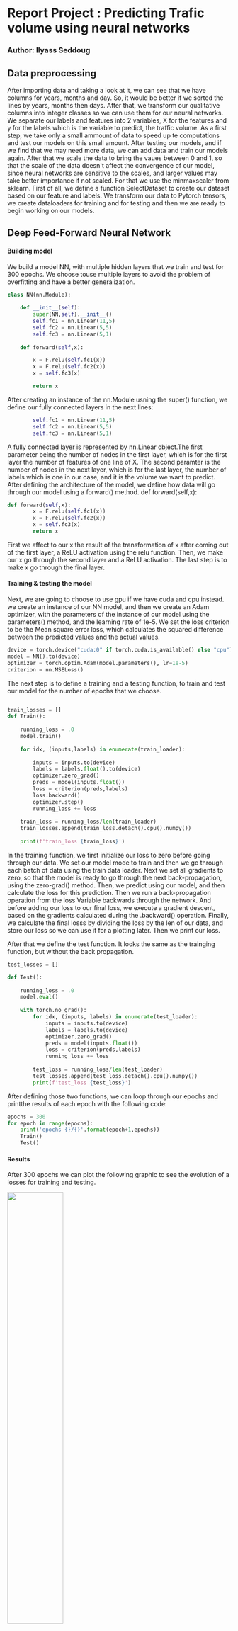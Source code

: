 # Report Project : Predicting Trafic volume using neural networks

### Author: Ilyass Seddoug

## Data preprocessing

After importing data and taking a look at it, we can see that we have columns for years, months and day. So, it would be better if we sorted the lines by years, months then days. After that, we transform our qualitative columns into integer classes so we can use them for our neural networks. We separate our labels and features into 2 variables, X for the features and y for the labels which is the variable to predict, the traffic volume. 
As a first step, we take only a small ammount of data to speed up te computations and test our models  on this small amount. After testing our models, and if we find that we may need more data, we can add data and train our models again. After that we scale the data to bring the vaues between 0 and 1, so that the scale of the data doesn't affect the convergence of our model, since neural networks are sensitive to the scales, and larger values may take better importance if not scaled. For that we use the minmaxscaler from sklearn.
First of all, we define a function SelectDataset to create our dataset based on our feature and labels. We transform our data to Pytorch tensors, we create dataloaders for training and for testing and then we are ready to begin working on our models.

## Deep Feed-Forward Neural Network
#### Building model
We build a model NN, with multiple hidden layers that we train and test for 300 epochs. We choose touse multiple layers to avoid the problem of overfitting and have a better  generalization. 

```python
class NN(nn.Module):
    
    def __init__(self):
        super(NN,self).__init__()
        self.fc1 = nn.Linear(11,5)
        self.fc2 = nn.Linear(5,5)
        self.fc3 = nn.Linear(5,1)
        
    def forward(self,x):

        x = F.relu(self.fc1(x))
        x = F.relu(self.fc2(x))
        x = self.fc3(x)

        return x
```
After creating an instance of the nn.Module usning the super() function, we define our fully connected layers in the next lines:
```python
        self.fc1 = nn.Linear(11,5)
        self.fc2 = nn.Linear(5,5)
        self.fc3 = nn.Linear(5,1)  
```
A fully connected layer is represented by nn.Linear object.The first parameter being the number of nodes in the first layer, which is  for the first layer the number of features of one line of X. The second paramter is the number of nodes in the next layer, which is for the last layer, the number of labels which is one in our case, and it is the volume we want to predict.
After defining the architecture of the model, we define how data will go through our model using a forward() method. 
def forward(self,x):

```python
def forward(self,x):
        x = F.relu(self.fc1(x))
        x = F.relu(self.fc2(x))
        x = self.fc3(x)
        return x
```
First we affect to our x the result of the transformation of x after coming out of the first layer, a ReLU activation using the relu function. Then, we make our x go through the second layer and a ReLU activation. The last step is to make x go through the final layer.

#### Training & testing the model
Next, we are going to choose to use gpu if we have cuda and cpu instead. we create an instance of our NN model, and then we create an Adam optimizer, with the parameters of the instance of our model using the parameters() method, and the learning rate of 1e-5.
We set the loss criterion to be the Mean square error loss, which calculates the squared difference between the predicted values and the actual values.

```python
device = torch.device("cuda:0" if torch.cuda.is_available() else "cpu")
model = NN().to(device)
optimizer = torch.optim.Adam(model.parameters(), lr=1e-5)
criterion = nn.MSELoss()
```
The next step is to define a training and a testing function, to train and test our model for the number of epochs that we choose.

```python

train_losses = []
def Train():
  
    running_loss = .0
    model.train()
    
    for idx, (inputs,labels) in enumerate(train_loader):
        
        inputs = inputs.to(device)
        labels = labels.float().to(device)
        optimizer.zero_grad()
        preds = model(inputs.float())
        loss = criterion(preds,labels)
        loss.backward()
        optimizer.step()
        running_loss += loss
        
    train_loss = running_loss/len(train_loader)
    train_losses.append(train_loss.detach().cpu().numpy())
    
    print(f'train_loss {train_loss}')
```
In the training function, we first initialize our loss to zero before going through our data. We set our model mode to train and then we go through each batch of data using the train data loader. Next we set all gradients to zero, so that the model is ready to go through the next back-propagation, using the zero-grad() method. Then, we predict using our model, and then calculate the loss for this prediction. Then we run a back-propagation operation from the loss Variable backwards through the network. And before adding our loss to our final loss, we execute a gradient descent, based on the gradients calculated during the .backward() operation. Finally, we calculate the final losss by dividing the loss by the len of our data, and store our loss so we can use it for a plotting later. Then we print our loss.

After that we define the test function. It looks the same as the trainging function, but without the back propagation.

```python
test_losses = []

def Test():
    
    running_loss = .0
    model.eval()
    
    with torch.no_grad():
        for idx, (inputs, labels) in enumerate(test_loader):
            inputs = inputs.to(device)
            labels = labels.to(device)
            optimizer.zero_grad()
            preds = model(inputs.float())
            loss = criterion(preds,labels)
            running_loss += loss
            
        test_loss = running_loss/len(test_loader)
        test_losses.append(test_loss.detach().cpu().numpy())
        print(f'test_loss {test_loss}')
```
After defining those two functions, we can loop through our epochs and printthe results of each epoch with the following code:

```python
epochs = 300
for epoch in range(epochs):
    print('epochs {}/{}'.format(epoch+1,epochs))
    Train()
    Test()
```


#### Results
After 300 epochs we can plot the following graphic to see the evolution of a losses for training and testing.

<img src="Deep_Feed_Forward_MSE_losses.png" width="50%"/>

We can see that at 200 epochs the losses for training and for testing, reach a  minimum value. But we can see that the test loss reaches a lower minimum than the training loss. This may be due to the fact that the validation set is easier to predict than the training set (by chance). Or to the fact that we have some phenomenon that is repeated in time, so the model has already seen it in the training set before encountering it in the validation set. Another possible scenario, is that the validation set is too small compared to the training set. We took a train set that is 80% of the used data and a test set that is 20% of the whole used data. So maybe we can try to take larger test sets and see if the phenomenon we encountered in here is repeated. But before that, we are going to test some other loss criterion and see if we  can converge to a minimum loss before 200 epochs.

We use the huber loss which is calculated this way:

<img src="Huber_Loss.png" width="50%"/>

It is less sensitive to outliers than the mean square error loss and in some cases prevents exploding gradients, because it doesn't square terms greater than one.

So we can see the following evolution of the huber loss using our first model:

<img src="Deep_Feed_Forward_huber_losses.png" width="50%"/>

We can see that we reach a lower level of the loss before 200 epochs. However the loss keeps going lower, if we zoom into the part between the 150's epoch and the 300's epoch, we can see that the loss gets lower with each epoch. We can say that if we give it more epochs, our model may give better performance. With 300 epochs, we reached a training loss of 0.01 and a validation loss of 0.008, which we can say that it is not bad.

<img src="Deep_Feed_Forward_huber_losses_zoom.png" width="50%"/>

So to sum up, with a deep feed forward model, we reached a low level of loss using a small amount of our data. However, at a certain level of epochs, the model learning became very slow, and the loss wasn't going lower fast enough. Now we are going to see what we can do using a convolutional neural network.

## Convolutional neural network
Convolutional neural networks exploit the correlation between the adjacent inputs to reduce the number of wheights to be learned. we are going to train a convolutional neural network using the following code:

```python
class CNN(nn.Module):
    def __init__(self):
        super(CNN,self).__init__()
        self.conv1d = nn.Conv1d(1,32,kernel_size= 3, stride = 1)
        self.relu = nn.ReLU(inplace = True)
        self.maxpool = nn.MaxPool1d(3, stride=1)
        self.fc1 = nn.Linear(7 * 32,50)
        self.fc2 = nn.Linear(50,1)
        
    def forward(self,x):
        x = self.conv1d(x)
        x = self.relu(x)
        x = self.maxpool(x)
        x = x.view(10,-1)
        x = self.fc1(x)
        x = self.relu(x)
        x = F.dropout(x, training=self.training)
        x = self.fc2(x)
        
        return x
```

The first layer consists of 32 channels of convolutional filters with kernel of 3 and a stride of 1, followed by a ReLU activation and a max-pooling downsampling iwth kernel 3 and a stride of 1. As an input for the convolutional neural network, we've got our features that are 11, and we getan output of 9 features. Next after going through the max-pooling layer, we get an output of 7 features. This output will be feeded to our fully connected layer. Since we've got 32 channels, our fully connected layer would be composed of 7 x 32 nodes because we've got an output of 7 features for the maxpooling layer. And finally, we add a final fully connected layer to predict our labels.
Now that we defined our model, we should define how data flows through it using the forward function. First our input goes into the convolutional layer, then goes into a ReLU validation, and then into a maxpooling layer. We then change the dimensions of our x using the view() method. This step is important to bring our data that is composed of 32 channels of 7 features into one level of 7 x 32. After that our x goes through the fully connected layer, then a ReLU validation and a dropout to reduce the overfitting. 

We use the same Train and Test function we used before, we just change the model to the CNN model. We use a Huber loss too. We use the view() method to adapt our input to the convolutional layer.

```python
model = CNN().to(device)
optimizer = torch.optim.Adam(model.parameters(), lr=1e-5)
criterion = nn.SmoothL1Loss()

train_losses = []


def Train_CNN():
    
    running_loss = .0
    
    model.train()
    
    for idx, (inputs,labels) in enumerate(train_loader):
        inputs = inputs.view(-1,1,11)
        inputs = inputs.to(device)
        labels = labels.float().to(device)
        optimizer.zero_grad()
        preds = model(inputs.float())
        loss = criterion(preds,labels)
        loss.backward()
        optimizer.step()
        running_loss += loss
        
    train_loss = running_loss/len(train_loader)
    train_losses.append(train_loss.detach().cpu().numpy())
    
    print(f'train_loss {train_loss}')

test_losses = []

def Test_CNN():
    
    running_loss = .0
    
    model.eval()
    
    with torch.no_grad():
        for idx, (inputs, labels) in enumerate(test_loader):
            inputs = inputs.view(-1,1,11)
            inputs = inputs.to(device)
            labels = labels.to(device)
            optimizer.zero_grad()
            preds = model(inputs.float())
            loss = criterion(preds,labels)
            running_loss += loss
            
        test_loss = running_loss/len(test_loader)
        test_losses.append(test_loss.detach().cpu().numpy())
        print(f'test_loss {test_loss}')
```
### Results

<img src="CNN Losses.png" width="50%"/>

After 300 epochs, we get a training loss of 0.01 and a test loss 0f 0.008. It is the same loss we got using the deep feed forward neural network. However we can see that we can converge to the minimal loss before  150 epochs. We can also see that the test set is again getting a lower loss than the training set. So maybe it woould be a good idea to use a different test set and see if it acts the same.

<img src="CNN Losses2.png" width="50%"/>

As we can see, when we took a different validation set, we have got a training loss closer to the validation loss than the last one. So maybe this phenomenon that we get is due to the nature of the validation set that may be easier to predict than the traning set.

We can try and take a bigger validation set and see if this may affect our validation loss.
Now we will try to use reccurent neural networks, because they are a good method to predict time series.

## Recurrent Neural Network
RNN are just FNN (Feedforward Neural Networks) that have a hidden layer that makes information flows from one FNN to the other. It allows time deppendency between FNNs. So, in our RNN, we are going to use 2 time sequences. For each time sequence, we are going to introduce one X, which is 11 features. So, we are going to need to change the size of our input data, for that we create a dataset that for each line, takes 2 lines of our X.

```python
X_train, X_test = X_train.view(-1, 2, 11), X_test.view(-1, 2, 11)
y_train, y_test = y_train.view(-1, 2), y_test.view(-1, 2)

batch_size = 10
test = SelectDataset(X_test,y_test)
train = SelectDataset(X_train, y_train)
train_loader = DataLoader(train, batch_size = batch_size,shuffle = False)
test_loader = DataLoader(test, batch_size = batch_size, shuffle = False)
```
After we have done this, we re going to build our RNN:

```python
class RNN(nn.Module):
    def __init__(self, input_dim, hidden_dim, layer_dim, output_dim):
        
        super(RNN, self).__init__()
        self.hidden_dim = hidden_dim 
        self.layer_dim = layer_dim  
        self.rnn = nn.RNN(input_dim, hidden_dim, layer_dim, batch_first=True, nonlinearity='relu')
        self.fc = nn.Linear(hidden_dim, output_dim)

    def forward(self, x):

        h0 = torch.zeros(self.layer_dim, x.size(0), self.hidden_dim).requires_grad_().cuda()
        x, hn = self.rnn(x, h0.detach())
        x = self.fc(x[:, -1, :]) 

        return x
``` 
The first step is to create a instance of the nn.Modue as we have done for the previous models. After that we define the variables hidden_dim chich represents the dimension of the hidden layer, and layer_dim which represents the number of hidden layers. Then we define the RNN model using the nn.RNN model and all the parameters that it takes, for instance the input dimension which represents the dimension of our input which is going to be 11 in our case. Next we define our FNN using the nn.Linear object. 
OUr model is defined now, we have to define the way data will flow through it using the forward function. Firt of all, we initialize our hidden states with zerosand put it on gpu because we are going to use gpu after that. Then we make our x go through our RNN, and at the end, we take only the last time step of the RNN and introduce it into the FNN.
We define training and testing functions like we did for our other models. There are no changes in those functions,we just define the model parameters and then define the model and make it run for  300 epochs.

```python
input_dim = 11
hidden_dim = 100
layer_dim = 1
output_dim = 2

model_RNN = RNN(input_dim, hidden_dim, layer_dim, output_dim).to(device)
optimizer = torch.optim.Adam(model_RNN.parameters(), lr=1e-5)
criterion = nn.SmoothL1Loss()

train_losses_RNN = []

def Train_RNN():
    
    running_loss = .0
    
    model_RNN.train()
    
    for idx, (inputs,labels) in enumerate(train_loader):
        inputs = inputs.to(device)
        labels = labels.float().to(device)
        optimizer.zero_grad()
        preds = model_RNN(inputs.float())
        loss = criterion(preds,labels)
        loss.backward()
        optimizer.step()
        running_loss += loss
        
    train_loss = running_loss/len(train_loader)
    train_losses_RNN.append(train_loss.detach().cpu().numpy())
    
    print(f'train_loss {train_loss}')

test_losses_RNN = []

def Test_RNN():
    
    running_loss = .0
    
    model_RNN.eval()
    
    with torch.no_grad():
        for idx, (inputs, labels) in enumerate(test_loader):
            inputs = inputs.to(device)
            labels = labels.to(device)
            optimizer.zero_grad()
            preds = model_RNN(inputs.float())
            loss = criterion(preds,labels)
            running_loss += loss
            
        test_loss = running_loss/len(test_loader)
        test_losses_RNN.append(test_loss.detach().cpu().numpy())
        print(f'test_loss {test_loss}')


epochs = 300
for epoch in range(epochs):
    print('epochs {}/{}'.format(epoch+1,epochs))
    Train_RNN()
    Test_RNN()
```

### Results
When running the RNN, we could see that the running time is faster than all the other models, and after 300 epochs we've got losses that were lower than the other models. 

<img src="RNN_Losses_1.png" width="50%"/>

We can see again that the test loss is lower than the training loss, but when using another slice for validation, we can see that it is just due to the nature of the validation test and not to the model it self:

<img src="RNN_Losses.png" width="50%"/>

We can reach a loss of 0.008 for the test and the training losses, which is better than the other models. It is maybe due to the relationship in time between our lines. There should be a link between the data in time, and this link is making the RNN performing better than other models.

## Conclusion
So our data was composed of information concerning Radar Trafic, and we tried to predict traffic volume using neural networks.  We tried different types of neural networks: (Deep Feeforward, Convolutional and Recurrent), and 2 types of losses: (The Mean Squared Error and the Huber loss). We could see that we got nearly the same results for the Deep Feedforward and the convolutional neural networks, but the convolutional neural networks used less epochs with the same ammount of data. The RNNs gave us better results, and took much less computing time. We could also see that for several times, we have got a testing loss that was lower than the training loss. This is maybe due to the nature of the train and the validation sets we havee choosen, because when we changed the test set, we have got different behavior. So, to sum up, it may be interessting to use the models with bigger datasets than the ones we have used and this will surelly give us bette models that generate better, and we can also have datasets that represent better the information we are trying to extract from the data.  

## References
<a id="1">[1]
https://medium.com/udacity-pytorch-challengers/a-brief-overview-of-loss-functions-in-pytorch-c0ddb78068f7
<a id="2">[2]
https://adventuresinmachinelearning.com/pytorch-tutorial-deep-learning/
<a id="3">[3] 
https://adventuresinmachinelearning.com/convolutional-neural-networks-tutorial-in-pytorch/
<a id="4">[4]
https://www.deeplearningwizard.com/deep_learning/practical_pytorch/pytorch_recurrent_neuralnetwork/


